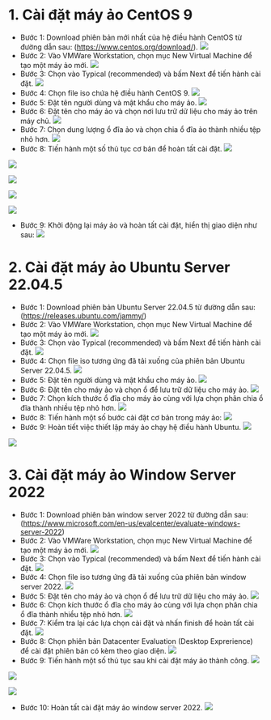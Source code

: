 # 1. Cài đặt máy ảo CentOS 9
- Bước 1: Download phiên bản mới nhất của hệ điều hành CentOS từ đường dẫn sau: (https://www.centos.org/download/).
![](../imgs/centos_1.png)
- Bước 2: Vào VMWare Workstation, chọn mục New Virtual Machine để tạo một máy ảo mới.
![](../imgs/centos_2.png)
- Bước 3: Chọn vào Typical (recommended) và bấm Next để tiến hành cài đặt.
![](../imgs/centos_3.png)
- Bước 4: Chọn file iso chứa hệ điều hành CentOS 9.
![](../imgs/centos_4.png)
- Bước 5: Đặt tên người dùng và mật khẩu cho máy ảo.
![](../imgs/centos_5.png)
- Bước 6: Đặt tên cho máy ảo và chọn nơi lưu trữ dữ liệu cho máy ảo trên máy chủ.
![](../imgs/centos_6.png)
- Bước 7: Chọn dung lượng ổ đĩa ảo và chọn chia ổ đĩa ảo thành nhiều tệp nhỏ hơn.
![](../imgs/centos_7.png)
- Bước 8: Tiến hành một số thủ tục cơ bản để hoàn tất cài đặt.
![](../imgs/centos_8.png)

![](../imgs/centos_9.png)

![](../imgs/centos_10.png)

![](../imgs/centos_11.png)

![](../imgs/centos_12.png)

- Bước 9: Khởi động lại máy ảo và hoàn tất cài đặt, hiển thị giao diện như sau:
![](../imgs/centos_13.png)
# 2. Cài đặt máy ảo Ubuntu Server 22.04.5
- Bước 1: Download phiên bản Ubuntu Server 22.04.5 từ đường dẫn sau:
(https://releases.ubuntu.com/jammy/)
- Bước 2: Vào VMWare Workstation, chọn mục New Virtual Machine để tạo một máy ảo mới.
![](../imgs/ubuntu_1.png)
- Bước 3: Chọn vào Typical (recommended) và bấm Next để tiến hành cài đặt.
![](../imgs/ubuntu_2.png)
- Bước 4: Chọn file iso tương ứng đã tải xuống của phiên bản Ubuntu Server 22.04.5.
![](../imgs/ubuntu_3.png)
- Bước 5: Đặt tên người dùng và mật khẩu cho máy ảo.
![](../imgs/ubuntu_4.png)
- Bước 6: Đặt tên cho máy ảo và chọn ổ để lưu trữ dữ liệu cho máy ảo.
![](../imgs/ubuntu_5.png)
- Bước 7: Chọn kích thước ổ đĩa cho máy ảo cùng với lựa chọn phân chia ổ đĩa thành nhiều tệp nhỏ hơn.
![](../imgs/ubuntu_6.png)
- Bước 8: Tiến hành một số bước cài đặt cơ bản trong máy ảo:
![](../imgs/ubuntu_7.png)
- Bước 9: Hoàn tiết việc thiết lập máy ảo chạy hệ điều hành Ubuntu.
![](../imgs/ubuntu_8.png)

![](../imgs/ubuntu_9.png)


# 3. Cài đặt máy ảo Window Server 2022
- Bước 1: Download phiên bản window server 2022 từ đường dẫn sau:
(https://www.microsoft.com/en-us/evalcenter/evaluate-windows-server-2022)
- Bước 2: Vào VMWare Workstation, chọn mục New Virtual Machine để tạo một máy ảo mới.
![](../imgs/windows_1.png)
- Bước 3: Chọn vào Typical (recommended) và bấm Next để tiến hành cài đặt.
![](../imgs/windows_2.png)
- Bước 4: Chọn file iso tương ứng đã tải xuống của phiên bản window server 2022.
![](../imgs/windows_3.png)
- Bước 5: Đặt tên cho máy ảo và chọn ổ để lưu trữ dữ liệu cho máy ảo.
![](../imgs/windows_4.png)
- Bước 6: Chọn kích thước ổ đĩa cho máy ảo cùng với lựa chọn phân chia ổ đĩa thành nhiều tệp nhỏ hơn.
![](../imgs/windows_5.png)
- Bước 7: Kiểm tra lại các lựa chọn cài đặt và nhấn finish để hoàn tất cài đặt.
![](../imgs/windows_6.png)
- Bước 8: Chọn phiên bản Datacenter Evaluation (Desktop Exprerience) để cài đặt phiên bản có kèm theo giao diện.
![](../imgs/windows_7.png)
- Bước 9: Tiến hành một số thủ tục sau khi cài đặt máy ảo thành công.
![](../imgs/windows_8.png)

![](../imgs/windows_9.png)

![](../imgs/windows_10.png)
- Bước 10: Hoàn tất cài đặt máy ảo window server 2022.
![](../imgs/windows_11.png)